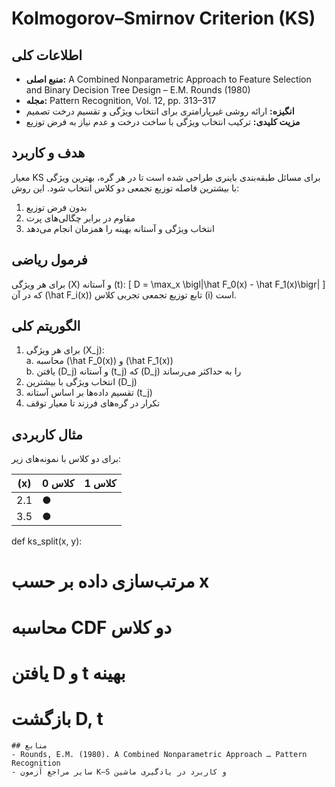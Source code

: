 ﻿# Kolmogorov–Smirnov Criterion (KS)

## اطلاعات کلی
- **منبع اصلی:** A Combined Nonparametric Approach to Feature Selection and Binary Decision Tree Design – E.M. Rounds (1980)  
- **مجله:** Pattern Recognition, Vol. 12, pp. 313–317  
- **انگیزه:** ارائه روشی غیرپارامتری برای انتخاب ویژگی و تقسیم درخت تصمیم  
- **مزیت کلیدی:** ترکیب انتخاب ویژگی با ساخت درخت و عدم نیاز به فرض توزیع  

## هدف و کاربرد
معیار KS برای مسائل طبقه‌بندی باینری طراحی شده است تا در هر گره، بهترین ویژگی با بیشترین فاصله توزیع تجمعی دو کلاس انتخاب شود. این روش:
1. بدون فرض توزیع  
2. مقاوم در برابر چگالی‌های پرت  
3. انتخاب ویژگی و آستانه بهینه را همزمان انجام می‌دهد  

## فرمول ریاضی
برای هر ویژگی \(X\) و آستانه \(t\):
\[
D = \max_x \bigl|\hat F_0(x) - \hat F_1(x)\bigr|
\]
که در آن \(\hat F_i(x)\) تابع توزیع تجمعی تجربی کلاس \(i\) است.

## الگوریتم کلی
1. برای هر ویژگی \(X_j\):  
   a. محاسبه \(\hat F_0(x)\) و \(\hat F_1(x)\)  
   b. یافتن \(D_j\) و آستانه \(t_j\) که \(D_j\) را به حداکثر می‌رساند  
2. انتخاب ویژگی با بیشترین \(D_j\)  
3. تقسیم داده‌ها بر اساس آستانه \(t_j\)  
4. تکرار در گره‌های فرزند تا معیار توقف  

## مثال کاربردی
برای دو کلاس با نمونه‌های زیر:

| \(x\) | کلاس 0 | کلاس 1 |
|-------|--------|--------|
| 2.1   | ●      |        |
| 3.5   | ●
def ks_split(x, y):
# مرتب‌سازی داده بر حسب x
# محاسبه CDF دو کلاس
# یافتن D و t بهینه
# بازگشت D, t
```
## منابع
- Rounds, E.M. (1980). A Combined Nonparametric Approach … Pattern Recognition  
- سایر مراجع آزمون K–S و کاربرد در یادگیری ماشین  
